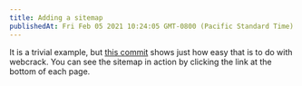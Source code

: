 ```yaml
---
title: Adding a sitemap
publishedAt: Fri Feb 05 2021 10:24:05 GMT-0800 (Pacific Standard Time)
---
```


It is a trivial example, but [this commit](https://github.com/adamwong246/adamwong246.github.io/commit/2bbfc221981fc7340495c62a6199038b4abe76c7#diff-6657a3e3631775b73cfcf76322c98598afa6d28b8e3ab2d4f5d55b5bf7b75855) shows just how easy that is to do with webcrack. You can see the sitemap in action by clicking the link at the bottom of each page.
